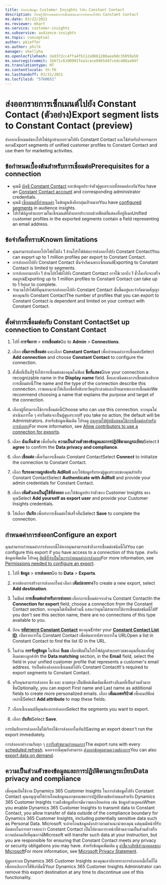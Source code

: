 ```yaml
---
title: ส่งออกข้อมูล Customer Insights ไปยัง Constant Contact
description: เรียนรู้วิธีกำหนดค่าการเชื่อมต่อและการส่งออกไปยัง Constant Contact
ms.date: 03/22/2021
ms.reviewer: mhart
ms.service: customer-insights
ms.subservice: audience-insights
ms.topic: conceptual
author: pkieffer
ms.author: philk
manager: shellyha
ms.openlocfilehash: 3a9372cc4ffa4fb112a96b1286aee9dc35059a50
ms.sourcegitcommit: 1b671c6100991fea1cace04b5d4fcedcd88aa94f
ms.translationtype: HT
ms.contentlocale: th-TH
ms.lasthandoff: 03/31/2021
ms.locfileid: "5760651"
---
```

# <a name="export-segment-lists-to-constant-contact-preview"></a><span data-ttu-id="15723-103">ส่งออกรายการเซ็กเมนต์ไปยัง Constant Contact (ตัวอย่าง)</span><span class="sxs-lookup"><span data-stu-id="15723-103">Export segment lists to Constant Contact (preview)</span></span>

<span data-ttu-id="15723-104">ส่งออกเซ็กเมนต์ของโปรไฟล์ลูกค้าแบบรวมไปยัง Constant Contact และใช้สำหรับกิจกรรมการตลาด</span><span class="sxs-lookup"><span data-stu-id="15723-104">Export segments of unified customer profiles to Constant Contact and use them for marketing activities.</span></span> 

## <a name="prerequisites-for-a-connection"></a><span data-ttu-id="15723-105">ข้อกำหนดเบื้องต้นสำหรับการเชื่อมต่อ</span><span class="sxs-lookup"><span data-stu-id="15723-105">Prerequisites for a connection</span></span>

-   <span data-ttu-id="15723-106">คุณมี [บัญชี Constant Contact](https://www.constantcontact.com/account-home) และข้อมูลประจำตัวผู้ดูแลระบบที่สอดคล้องกัน</span><span class="sxs-lookup"><span data-stu-id="15723-106">You have an [Constant Contact account](https://www.constantcontact.com/account-home) and corresponding administrator credentials.</span></span>
-   <span data-ttu-id="15723-107">คุณมี [เซ็กเมนต์ที่กำหนดค่า](segments.md) ในข้อมูลเชิงลึกกลุ่มเป้าหมาย</span><span class="sxs-lookup"><span data-stu-id="15723-107">You have [configured segments](segments.md) in audience insights.</span></span>
-   <span data-ttu-id="15723-108">โปรไฟล์ลูกค้าแบบรวมในเซ็กเมนต์ที่ส่งออกประกอบด้วยฟิลด์ที่แสดงที่อยู่อีเมล</span><span class="sxs-lookup"><span data-stu-id="15723-108">Unified customer profiles in the exported segments contain a field representing an email address.</span></span>

## <a name="known-limitations"></a><span data-ttu-id="15723-109">ข้อจำกัดที่ทราบ</span><span class="sxs-lookup"><span data-stu-id="15723-109">Known limitations</span></span>

- <span data-ttu-id="15723-110">คุณสามารถส่งออกโปรไฟล์ได้ถึง 1 ล้านโปรไฟล์ต่อการส่งออกไปยัง Constant Contact</span><span class="sxs-lookup"><span data-stu-id="15723-110">You can export up to 1 million profiles per export to Constant Contact.</span></span>
- <span data-ttu-id="15723-111">การส่งออกไปยัง Constant Contact นั้นจำกัดเฉพาะเซ็กเมนต์</span><span class="sxs-lookup"><span data-stu-id="15723-111">Exporting to Constant Contact is limited to segments.</span></span>
- <span data-ttu-id="15723-112">การส่งออกมากถึง 1 ล้านโปรไฟล์ไปยัง Constant Contact อาจใช้เวลาถึง 1 ชั่วโมงจึงจะเสร็จสมบูรณ์</span><span class="sxs-lookup"><span data-stu-id="15723-112">Exporting up to 1 million profiles to Constant Contact can take up to 1 hour to complete.</span></span> 
- <span data-ttu-id="15723-113">จำนวนโปรไฟล์ที่คุณสามารถส่งออกไปยัง Constant Contact นั้นขึ้นอยู่และจำกัดตามสัญญาของคุณกับ Constant Contact</span><span class="sxs-lookup"><span data-stu-id="15723-113">The number of profiles that you can export to Constant Contact is dependent and limited on your contract with Constant Contact.</span></span>

## <a name="set-up-connection-to-constant-contact"></a><span data-ttu-id="15723-114">ตั้งค่าการเชื่อมต่อกับ Constant Contact</span><span class="sxs-lookup"><span data-stu-id="15723-114">Set up connection to Constant Contact</span></span>

1. <span data-ttu-id="15723-115">ไปที่ **การจัดการ** > **การเชื่อมต่อ**</span><span class="sxs-lookup"><span data-stu-id="15723-115">Go to **Admin** > **Connections**.</span></span>

1. <span data-ttu-id="15723-116">เลือก **เพิ่มการเชื่อมต่อ** และเลือก **Constant Contact** เพื่อกำหนดค่าการเชื่อมต่อ</span><span class="sxs-lookup"><span data-stu-id="15723-116">Select **Add connection** and choose **Constant Contact** to configure the connection.</span></span>

1. <span data-ttu-id="15723-117">ตั้งชื่อที่เป็นที่รู้จักให้การเชื่อมต่อของคุณในฟิลด์ **ชื่อที่แสดง**</span><span class="sxs-lookup"><span data-stu-id="15723-117">Give your connection a recognizable name in the **Display name** field.</span></span> <span data-ttu-id="15723-118">ชื่อและชนิดของการเชื่อมต่ออธิบายการเชื่อมต่อนี้</span><span class="sxs-lookup"><span data-stu-id="15723-118">The name and the type of the connection describe this connection.</span></span> <span data-ttu-id="15723-119">เราขอแนะนำให้เลือกชื่อที่อธิบายวัตถุประสงค์และเป้าหมายของการเชื่อมต่อ</span><span class="sxs-lookup"><span data-stu-id="15723-119">We recommend choosing a name that explains the purpose and target of the connection.</span></span>

1. <span data-ttu-id="15723-120">เลือกผู้ที่สามารถใช้การเชื่อมต่อนี้</span><span class="sxs-lookup"><span data-stu-id="15723-120">Choose who can use this connection.</span></span> <span data-ttu-id="15723-121">หากคุณไม่ดำเนินการใด ๆ ค่าเริ่มต้นจะเป็นผู้ดูแลระบบ</span><span class="sxs-lookup"><span data-stu-id="15723-121">If you take no action, the default will be Administrators.</span></span> <span data-ttu-id="15723-122">สำหรับข้อมูลเพิ่มเติม โปรดดู [อนุญาตให้ผู้สนับสนุนใช้การเชื่อมต่อสำหรับการส่งออก](connections.md#allow-contributors-to-use-a-connection-for-exports)</span><span class="sxs-lookup"><span data-stu-id="15723-122">For more information, see [Allow contributors to use a connection for exports](connections.md#allow-contributors-to-use-a-connection-for-exports).</span></span>

1. <span data-ttu-id="15723-123">เลือก **ฉันเห็นด้วย** เพื่อยืนยัน **ความเป็นส่วนตัวของข้อมูลและการปฏิบัติตามกฎระเบียบ**</span><span class="sxs-lookup"><span data-stu-id="15723-123">Select **I agree** to confirm the **Data privacy and compliance**.</span></span>

1. <span data-ttu-id="15723-124">เลือก **เชื่อมต่อ** เพื่อเริ่มการเชื่อมต่อ Constant Contact</span><span class="sxs-lookup"><span data-stu-id="15723-124">Select **Connect** to initialize the connection to Constant Contact.</span></span>

1. <span data-ttu-id="15723-125">เลือก **รับรองความถูกต้องกับ AdRoll** และให้ข้อมูลรับรองผู้ดูแลระบบของคุณสำหรับ Constant Contact</span><span class="sxs-lookup"><span data-stu-id="15723-125">Select **Authenticate with AdRoll** and provide your admin credentials for Constant Contact.</span></span> 

1. <span data-ttu-id="15723-126">เลือก **เพิ่มตัวเองเป็นผู้ใช้ที่ส่งออก** และให้ข้อมูลประจำตัวของ Customer Insights ของคุณ</span><span class="sxs-lookup"><span data-stu-id="15723-126">Select **Add yourself as export user** and provide your Customer Insights credentials.</span></span>

1. <span data-ttu-id="15723-127">ให้เลือก **บันทึก** เพื่อทำการเชื่อมต่อให้เสร็จสิ้น</span><span class="sxs-lookup"><span data-stu-id="15723-127">Select **Save** to complete the connection.</span></span>

## <a name="configure-an-export"></a><span data-ttu-id="15723-128">กำหนดค่าการส่งออก</span><span class="sxs-lookup"><span data-stu-id="15723-128">Configure an export</span></span>

<span data-ttu-id="15723-129">คุณสามารถกำหนดค่าการส่งออกนี้ได้หากคุณสามารถเข้าถึงการเชื่อมต่อชนิดนี้ได้</span><span class="sxs-lookup"><span data-stu-id="15723-129">You can configure this export if you have access to a connection of this type.</span></span> <span data-ttu-id="15723-130">สำหรับข้อมูลเพิ่มเติม โปรดดู [สิทธิ์ที่จำเป็นในการกำหนดค่าการส่งออก](export-destinations.md#set-up-a-new-export)</span><span class="sxs-lookup"><span data-stu-id="15723-130">For more information, see [Permissions needed to configure an export](export-destinations.md#set-up-a-new-export).</span></span>

1. <span data-ttu-id="15723-131">ไปที่ **ข้อมูล** > **การส่งออก**</span><span class="sxs-lookup"><span data-stu-id="15723-131">Go to **Data** > **Exports**.</span></span>

1. <span data-ttu-id="15723-132">หากต้องการสร้างการส่งออกใหม่ เลือก **เพิ่มปลายทาง**</span><span class="sxs-lookup"><span data-stu-id="15723-132">To create a new export, select **Add destination**.</span></span>

1. <span data-ttu-id="15723-133">ในฟิลด์ **การเชื่อมต่อสำหรับการส่งออก** เลือกการเชื่อมต่อจากส่วน Constant Contact</span><span class="sxs-lookup"><span data-stu-id="15723-133">In the **Connection for export** field, choose a connection from the Constant Contact section.</span></span> <span data-ttu-id="15723-134">หากคุณไม่เห็นชื่อส่วนนี้ แสดงว่าคุณไม่สามารถใช้การเชื่อมต่อชนิดนี้ได้</span><span class="sxs-lookup"><span data-stu-id="15723-134">If you don't see this section name, there are no connections of this type available to you.</span></span>

1. <span data-ttu-id="15723-135">ป้อน [**รหัสรายการ Constant Contact**](https://app.constantcontact.com/pages/contacts/ui#lists) ของคุณ</span><span class="sxs-lookup"><span data-stu-id="15723-135">Enter your [**Constant Contact List ID**](https://app.constantcontact.com/pages/contacts/ui#lists).</span></span> <span data-ttu-id="15723-136">เปิดรายการใน Constant Contact เพื่อค้นหารหัสรายการใน URL</span><span class="sxs-lookup"><span data-stu-id="15723-136">Open a list in Constant Contact to find the list ID in the URL.</span></span>

1. <span data-ttu-id="15723-137">ในส่วน **การจับคู่ข้อมูล** ในฟิลด์ **อีเมล** เลือกฟิลด์ในโปรไฟล์ลูกค้าแบบรวมของคุณที่แสดงที่อยู่อีเมลของลูกค้า</span><span class="sxs-lookup"><span data-stu-id="15723-137">In the **Data matching** section, in the **Email** field, select the field in your unified customer profile that represents a customer's email address.</span></span> <span data-ttu-id="15723-138">จำเป็นต้องส่งออกเซ็กเมนต์ไปยัง Constant Contact</span><span class="sxs-lookup"><span data-stu-id="15723-138">It's required to export segments to Constant Contact.</span></span>

1. <span data-ttu-id="15723-139">หรือคุณสามารถส่งออก ชื่อ และ นามสกุล เป็นฟิลด์เพิ่มเติมเพื่อสร้างอีเมลที่เป็นส่วนตัวมากขึ้น</span><span class="sxs-lookup"><span data-stu-id="15723-139">Optionally, you can export First name and Last name as additional fields to create more personalized emails.</span></span> <span data-ttu-id="15723-140">เลือก **เพิ่มแอตทริบิวต์** เพื่อแมปฟิลด์เหล่านี้</span><span class="sxs-lookup"><span data-stu-id="15723-140">Select **Add attribute** to map these fields.</span></span>

1. <span data-ttu-id="15723-141">เลือกเซ็กเมนต์ที่คุณต้องการส่งออก</span><span class="sxs-lookup"><span data-stu-id="15723-141">Select the segments you want to export.</span></span>

1. <span data-ttu-id="15723-142">เลือก **บันทึก**</span><span class="sxs-lookup"><span data-stu-id="15723-142">Select **Save**.</span></span>

<span data-ttu-id="15723-143">การบันทึกการส่งออกไม่ได้เรียกใช้การส่งออกในทันที</span><span class="sxs-lookup"><span data-stu-id="15723-143">Saving an export doesn't run the export immediately.</span></span>

<span data-ttu-id="15723-144">การส่งออกทำงานกับทุก ๆ [การรีเฟรชตามกำหนดการ](system.md#schedule-tab)</span><span class="sxs-lookup"><span data-stu-id="15723-144">The export runs with every [scheduled refresh](system.md#schedule-tab).</span></span> <span data-ttu-id="15723-145">นอกจากนี้คุณยังสามารถ [ส่งออกข้อมูลตามความต้องการ](export-destinations.md#run-exports-on-demand)</span><span class="sxs-lookup"><span data-stu-id="15723-145">You can also [export data on demand](export-destinations.md#run-exports-on-demand).</span></span> 


## <a name="data-privacy-and-compliance"></a><span data-ttu-id="15723-146">ความเป็นส่วนตัวของข้อมูลและการปฏิบัติตามกฎระเบียบ</span><span class="sxs-lookup"><span data-stu-id="15723-146">Data privacy and compliance</span></span>

<span data-ttu-id="15723-147">เมื่อคุณเปิดใช้งาน Dynamics 365 Customer Insights ในการส่งข้อมูลไปยัง Constant Contact คุณอนุญาตให้ถ่ายโอนข้อมูลนอกขอบเขตการปฏิบัติตามข้อกำหนดสำหรับ Dynamics 365 Customer Insights รวมถึงข้อมูลที่อาจมีความละเอียดอ่อน เช่น ข้อมูลส่วนบุคคล</span><span class="sxs-lookup"><span data-stu-id="15723-147">When you enable Dynamics 365 Customer Insights to transmit data to Constant Contact, you allow transfer of data outside of the compliance boundary for Dynamics 365 Customer Insights, including potentially sensitive data such as Personal Data.</span></span> <span data-ttu-id="15723-148">Microsoft จะถ่ายโอนข้อมูลดังกล่าวตามคำแนะนำของคุณ แต่คุณมีหน้าที่รับผิดชอบในการตรวจสอบว่า Constant Contact เป็นไปตามภาระหน้าที่ด้านความเป็นส่วนตัวหรือความปลอดภัยที่คุณอาจมี</span><span class="sxs-lookup"><span data-stu-id="15723-148">Microsoft will transfer such data at your instruction, but you are responsible for ensuring that Constant Contact meets any privacy or security obligations you may have.</span></span> <span data-ttu-id="15723-149">สำหรับข้อมูลเพิ่มเติม ดู [คำชี้แจงสิทธิส่วนบุคคลของ Microsoft](https://go.microsoft.com/fwlink/?linkid=396732)</span><span class="sxs-lookup"><span data-stu-id="15723-149">For more information, see [Microsoft Privacy Statement](https://go.microsoft.com/fwlink/?linkid=396732).</span></span>

<span data-ttu-id="15723-150">ผู้ดูแลระบบ Dynamics 365 Customer Insights ของคุณเอาปลายทางการส่งออกเมื่อใดก็ได้เพื่อยกเลิกการใช้ฟังก์ชันนี้</span><span class="sxs-lookup"><span data-stu-id="15723-150">Your Dynamics 365 Customer Insights Administrator can remove this export destination at any time to discontinue use of this functionality.</span></span>
